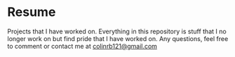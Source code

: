 # Resume
Projects that I have worked on.  Everything in this repository is stuff that I no longer work on but find pride that I have worked on.
Any questions, feel free to comment or contact me at colinrb121@gmail.com
